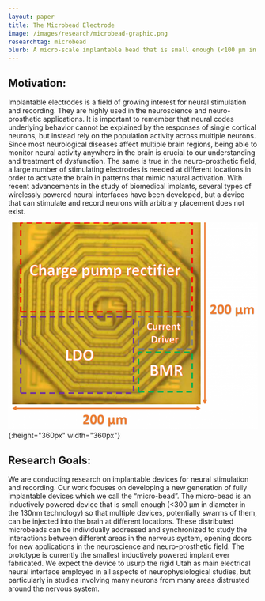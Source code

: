 ```yaml
---
layout: paper
title: The Microbead Electrode
image: /images/research/microbead-graphic.png
researchtag: microbead
blurb: A micro-scale implantable bead that is small enough (<100 µm in diameter) so that multiple devices, potentially swarms of them, can be “injected” into the brain at different locations for neural recording and stimulation.
---
```


## Motivation:

Implantable electrodes is a field of growing interest for neural stimulation and recording. They are highly used in the neuroscience and neuro-prosthetic applications. It is important to remember that neural codes underlying behavior cannot be explained by the responses of single cortical neurons, but instead rely on the population activity across multiple neurons. Since most neurological diseases affect multiple brain regions, being able to monitor neural activity anywhere in the brain is crucial to our understanding and treatment of dysfunction. The same is true in the neuro-prosthetic field, a large number of stimulating electrodes is needed at different locations in order to activate the brain in patterns that mimic natural activation. With recent advancements in the study of biomedical implants, several types of wirelessly powered neural interfaces have been developed, but a device that can stimulate and record neurons with arbitrary placement does not exist.


![Image of the microbead coil](/images/research/microbead-coil.png){:height="360px" width="360px"}


## Research Goals:

We are conducting research on implantable devices for neural stimulation and recording. Our work focuses on developing a new generation of fully implantable devices which we call the “micro-bead”. The micro-bead is an inductively powered device that is small enough (<300 μm in diameter in the 130nm technology) so that multiple devices, potentially swarms of them, can be injected into the brain at different locations. These distributed microbeads can be individually addressed and synchronized to study the interactions between different areas in the nervous system, opening doors for new applications in the neuroscience and neuro-prosthetic field. The prototype is currently the smallest inductively powered implant ever fabricated. We expect the device to usurp the rigid Utah as main electrical neural interface employed in all aspects of neurophysiological studies, but particularly in studies involving many neurons from many areas distrusted around the nervous system.
